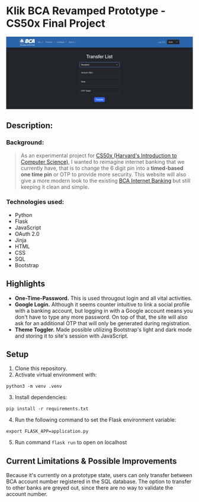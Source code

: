 # Klik BCA Revamped Prototype - CS50x Final Project
![Transfer List Page](/assets/md/trf_page.png)

## Description:

### Background:
> As an experimental project for [CS50x (Harvard's Introduction to Computer Science)](https://cs50.harvard.edu/x/2023/), I wanted to reimagine internet banking that we currently have, that is to change the 6 digit pin into a __timed-based one time pin__ or OTP to provide more security. This website will also give a more modern look to the existing [BCA Internet Banking](https://www.klikbca.com/) but still keeping it clean and simple.

### Technologies used:

* Python
* Flask
* JavaScript
* OAuth 2.0
* Jinja
* HTML
* CSS
* SQL
* Bootstrap

## Highlights

* __One-Time-Password.__ This is used througout login and all vital activities.
* __Google Login.__ Although it seems counter intuitive to link a social profile with a banking account, but logging in with a Google account means you don't have to type any more password. On top of that, the site will also ask for an additional OTP that will only be generated during registration.
* __Theme Toggler.__ Made possible utilizing Bootstrap's light and dark mode and storing it to site's session with JavaScript.

## Setup

1. Clone this repository.
2. Activate virtual environment with: 
```
python3 -m venv .venv
```
3. Install dependencies: 
```
pip install -r requirements.txt
```
4. Run the following command to set the Flask environment variable:
```
export FLASK_APP=application.py
```
5. Run command `flask run` to open on localhost

## Current Limitations & Possible Improvements

Because it's currently on a prototype state, users can only transfer between BCA account number registered in the SQL database. The option to transfer to other banks are greyed out, since there are no way to validate the account number.
